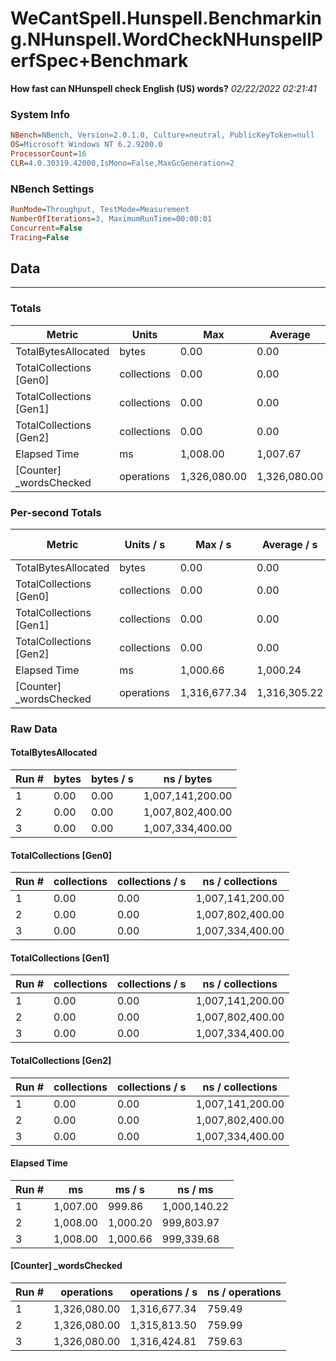 ﻿# WeCantSpell.Hunspell.Benchmarking.NHunspell.WordCheckNHunspellPerfSpec+Benchmark
__How fast can NHunspell check English (US) words?__
_02/22/2022 02:21:41_
### System Info
```ini
NBench=NBench, Version=2.0.1.0, Culture=neutral, PublicKeyToken=null
OS=Microsoft Windows NT 6.2.9200.0
ProcessorCount=16
CLR=4.0.30319.42000,IsMono=False,MaxGcGeneration=2
```

### NBench Settings
```ini
RunMode=Throughput, TestMode=Measurement
NumberOfIterations=3, MaximumRunTime=00:00:01
Concurrent=False
Tracing=False
```

## Data
-------------------

### Totals
|          Metric |           Units |             Max |         Average |             Min |          StdDev |
|---------------- |---------------- |---------------- |---------------- |---------------- |---------------- |
|TotalBytesAllocated |           bytes |            0.00 |            0.00 |            0.00 |            0.00 |
|TotalCollections [Gen0] |     collections |            0.00 |            0.00 |            0.00 |            0.00 |
|TotalCollections [Gen1] |     collections |            0.00 |            0.00 |            0.00 |            0.00 |
|TotalCollections [Gen2] |     collections |            0.00 |            0.00 |            0.00 |            0.00 |
|    Elapsed Time |              ms |        1,008.00 |        1,007.67 |        1,007.00 |            0.58 |
|[Counter] _wordsChecked |      operations |    1,326,080.00 |    1,326,080.00 |    1,326,080.00 |            0.00 |

### Per-second Totals
|          Metric |       Units / s |         Max / s |     Average / s |         Min / s |      StdDev / s |
|---------------- |---------------- |---------------- |---------------- |---------------- |---------------- |
|TotalBytesAllocated |           bytes |            0.00 |            0.00 |            0.00 |            0.00 |
|TotalCollections [Gen0] |     collections |            0.00 |            0.00 |            0.00 |            0.00 |
|TotalCollections [Gen1] |     collections |            0.00 |            0.00 |            0.00 |            0.00 |
|TotalCollections [Gen2] |     collections |            0.00 |            0.00 |            0.00 |            0.00 |
|    Elapsed Time |              ms |        1,000.66 |        1,000.24 |          999.86 |            0.40 |
|[Counter] _wordsChecked |      operations |    1,316,677.34 |    1,316,305.22 |    1,315,813.50 |          444.17 |

### Raw Data
#### TotalBytesAllocated
|           Run # |           bytes |       bytes / s |      ns / bytes |
|---------------- |---------------- |---------------- |---------------- |
|               1 |            0.00 |            0.00 |1,007,141,200.00 |
|               2 |            0.00 |            0.00 |1,007,802,400.00 |
|               3 |            0.00 |            0.00 |1,007,334,400.00 |

#### TotalCollections [Gen0]
|           Run # |     collections | collections / s |ns / collections |
|---------------- |---------------- |---------------- |---------------- |
|               1 |            0.00 |            0.00 |1,007,141,200.00 |
|               2 |            0.00 |            0.00 |1,007,802,400.00 |
|               3 |            0.00 |            0.00 |1,007,334,400.00 |

#### TotalCollections [Gen1]
|           Run # |     collections | collections / s |ns / collections |
|---------------- |---------------- |---------------- |---------------- |
|               1 |            0.00 |            0.00 |1,007,141,200.00 |
|               2 |            0.00 |            0.00 |1,007,802,400.00 |
|               3 |            0.00 |            0.00 |1,007,334,400.00 |

#### TotalCollections [Gen2]
|           Run # |     collections | collections / s |ns / collections |
|---------------- |---------------- |---------------- |---------------- |
|               1 |            0.00 |            0.00 |1,007,141,200.00 |
|               2 |            0.00 |            0.00 |1,007,802,400.00 |
|               3 |            0.00 |            0.00 |1,007,334,400.00 |

#### Elapsed Time
|           Run # |              ms |          ms / s |         ns / ms |
|---------------- |---------------- |---------------- |---------------- |
|               1 |        1,007.00 |          999.86 |    1,000,140.22 |
|               2 |        1,008.00 |        1,000.20 |      999,803.97 |
|               3 |        1,008.00 |        1,000.66 |      999,339.68 |

#### [Counter] _wordsChecked
|           Run # |      operations |  operations / s | ns / operations |
|---------------- |---------------- |---------------- |---------------- |
|               1 |    1,326,080.00 |    1,316,677.34 |          759.49 |
|               2 |    1,326,080.00 |    1,315,813.50 |          759.99 |
|               3 |    1,326,080.00 |    1,316,424.81 |          759.63 |


